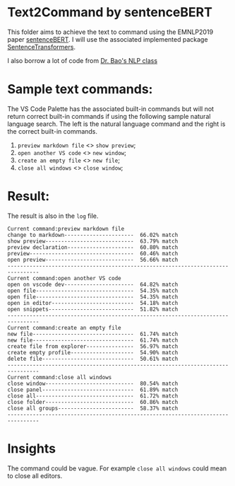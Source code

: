# Text2Command by sentenceBERT

This folder aims to achieve the text to command using the EMNLP2019 paper [sentenceBERT](https://arxiv.org/abs/1908.10084). I will use the associated implemented package [SentenceTransformers](https://www.sbert.net/).

I also borrow a lot of code from [Dr. Bao's NLP class](https://github.com/forrestbao/pebble/blob/master/NLP/semantic_search.ipynb)

# Sample text commands:

The VS Code Palette has the associated built-in commands but will not return correct built-in commands if using the following sample natural language search. The left is the natural language command and the right is the correct built-in commands.

1. `preview markdown file` <> `show preview`;
2. `open another VS code` <> `new window`;
3. `create an empty file` <> `new file`;
4. `close all windows` <> `close window`;

# Result:

The result is also in the `log` file.

```
Current command:preview markdown file
change to markdown----------------------  66.02% match
show preview----------------------------  63.79% match
preview declaration---------------------  60.80% match
preview---------------------------------  60.46% match
open preview----------------------------  56.66% match
--------------------------------------------------------------------------------
Current command:open another VS code
open on vscode dev----------------------  64.82% match
open file-------------------------------  54.35% match
open file-------------------------------  54.35% match
open in editor--------------------------  54.18% match
open snippets---------------------------  51.82% match
--------------------------------------------------------------------------------
Current command:create an empty file
new file--------------------------------  61.74% match
new file--------------------------------  61.74% match
create file from explorer---------------  56.97% match
create empty profile--------------------  54.90% match
delete file-----------------------------  50.61% match
--------------------------------------------------------------------------------
Current command:close all windows
close window----------------------------  80.54% match
close panel-----------------------------  61.89% match
close all-------------------------------  61.72% match
close folder----------------------------  60.86% match
close all groups------------------------  58.37% match
--------------------------------------------------------------------------------
```

# Insights

The command could be vague. For example `close all windows` could mean to close all editors.